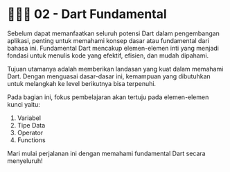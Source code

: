 # 👨🏻‍🏫 02 - Dart Fundamental

Sebelum dapat memanfaatkan seluruh potensi Dart dalam pengembangan aplikasi, penting untuk memahami konsep dasar atau fundamental dari bahasa ini. Fundamental Dart mencakup elemen-elemen inti yang menjadi fondasi untuk menulis kode yang efektif, efisien, dan mudah dipahami.

Tujuan utamanya adalah memberikan landasan yang kuat dalam memahami Dart. Dengan menguasai dasar-dasar ini, kemampuan yang dibutuhkan untuk melangkah ke level berikutnya bisa terpenuhi. 

Pada bagian ini, fokus pembelajaran akan tertuju pada elemen-elemen kunci yaitu:
1. Variabel
2. Tipe Data
3. Operator
4. Functions

Mari mulai perjalanan ini dengan memahami fundamental Dart secara menyeluruh!